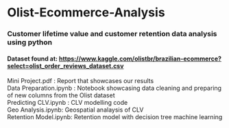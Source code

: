 # Olist-Ecommerce-Analysis

### Customer lifetime value and customer retention data analysis using python

#### Dataset found at: https://www.kaggle.com/olistbr/brazilian-ecommerce?select=olist_order_reviews_dataset.csv

Mini Project.pdf : Report that showcases our results <br/>
Data Preparation.ipynb : Notebook showcasing data cleaning and preparing of new columns from the Olist dataset <br/>
Predicting CLV.ipynb : CLV modelling code <br/>
Geo Analysis.ipynb: Geospatial analaysis of CLV <br/>
Retention Model.ipynb: Retention model with decision tree machine learning <br/>

